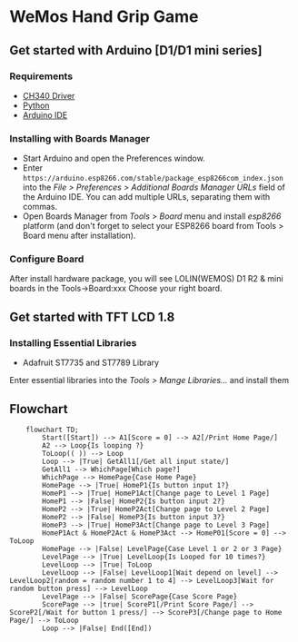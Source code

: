 # WeMos Hand Grip Game

## Get started with Arduino [D1/D1 mini series]

### Requirements

- [CH340 Driver](https://www.wemos.cc/en/latest/ch340_driver.html)
- [Python](https://www.python.org/downloads/)
- [Arduino IDE](https://www.arduino.cc/)

### Installing with Boards Manager

- Start Arduino and open the Preferences window.
- Enter ```https://arduino.esp8266.com/stable/package_esp8266com_index.json``` into the *File > Preferences > Additional Boards Manager URLs* field of the Arduino IDE. You can add multiple URLs, separating them with commas.
- Open Boards Manager from *Tools > Board* menu and install *esp8266* platform (and don't forget to select your ESP8266 board from Tools > Board menu after installation).

### Configure Board

After install hardware package, you will see LOLIN(WEMOS) D1 R2 & mini boards in the Tools→Board:xxx Choose your right board.

## Get started with TFT LCD 1.8

### Installing Essential Libraries

- Adafruit ST7735 and ST7789 Library

Enter essential libraries into the *Tools > Mange Libraries...* and install them

## Flowchart

```mermaid
    flowchart TD;
        Start([Start]) --> A1[Score = 0] --> A2[/Print Home Page/]
        A2 --> Loop{Is looping ?}
        ToLoop(( )) --> Loop
        Loop --> |True| GetAll1[/Get all input state/]
        GetAll1 --> WhichPage[Which page?]
        WhichPage --> HomePage{Case Home Page}
        HomePage --> |True| HomeP1{Is button input 1?}
        HomeP1 --> |True| HomeP1Act[Change page to Level 1 Page]
        HomeP1 --> |False| HomeP2{Is button input 2?}
        HomeP2 --> |True| HomeP2Act[Change page to Level 2 Page]
        HomeP2 --> |False| HomeP3{Is button input 3?}
        HomeP3 --> |True| HomeP3Act[Change page to Level 3 Page]
        HomeP1Act & HomeP2Act & HomeP3Act --> HomeP01[Score = 0] --> ToLoop
        HomePage --> |False| LevelPage{Case Level 1 or 2 or 3 Page}
        LevelPage --> |True| LevelLoop{Is Looped for 10 times?}
        LevelLoop --> |True| ToLoop
        LevelLoop --> |False| LevelLoop1[Wait depend on level] --> LevelLoop2[random = random number 1 to 4] --> LevelLoop3[Wait for random button press] --> LevelLoop
        LevelPage --> |False| ScorePage{Case Score Page}
        ScorePage --> |true| ScoreP1[/Print Score Page/] --> ScoreP2[/Wait for button 1 press/] --> ScoreP3[/Change page to Home Page/] --> ToLoop
        Loop --> |False| End([End])
```
